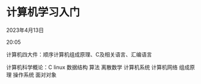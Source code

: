 # 计算机学习入门


2023年4月13日

20:05

 

计算机四大件：顺序计算机组成原理、C及相关语言、汇编语言

计算机科学概论：C linux 数据结构 算法 离散数学 计算机系统 计算机网络 组成原理 操作系统 面对对象
